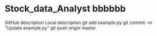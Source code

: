 # Stock_data_Analyst bbbbbb
GitHub description
Local description
git add example.py
git commit -m "Update example.py"
git push origin master